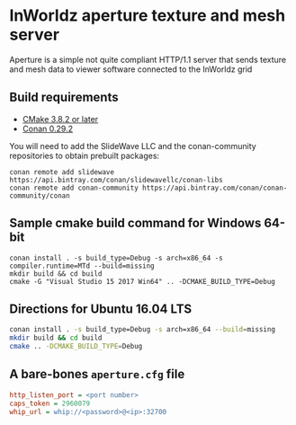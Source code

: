 # InWorldz aperture texture and mesh server

Aperture is a simple not quite compliant HTTP/1.1 server that sends texture and
mesh data to viewer software connected to the InWorldz grid

## Build requirements

- [CMake 3.8.2 or later](https://cmake.org/)
- [Conan 0.29.2](https://github.com/conan-io/conan/releases/tag/0.29.2)

You will need to add the SlideWave LLC and the conan-community repositories to obtain prebuilt packages:

```dos
conan remote add slidewave https://api.bintray.com/conan/slidewavellc/conan-libs
conan remote add conan-community https://api.bintray.com/conan/conan-community/conan
```

## Sample cmake build command for Windows 64-bit

```dos
conan install . -s build_type=Debug -s arch=x86_64 -s compiler.runtime=MTd --build=missing
mkdir build && cd build
cmake -G "Visual Studio 15 2017 Win64" .. -DCMAKE_BUILD_TYPE=Debug
```

## Directions for Ubuntu 16.04 LTS

```bash
conan install . -s build_type=Debug -s arch=x86_64 --build=missing
mkdir build && cd build
cmake .. -DCMAKE_BUILD_TYPE=Debug
```

## A bare-bones `aperture.cfg` file

```ini
http_listen_port = <port number>
caps_token = 2960079
whip_url = whip://<password>@<ip>:32700
```
